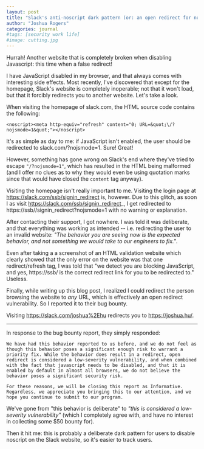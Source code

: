 ```yaml
---
layout: post
title: "Slack's anti-noscript dark pattern (or: an open redirect for noscript users)"
author: "Joshua Rogers"
categories: journal
#tags: [security work life]
#image: cutting.jpg
---
```


Hurrah! Another website that is completely broken when disabling Javascript: this time when a false redirect!

I have JavaScript disabled in my browser, and that always comes with interesting side effects. Most recently, I've discovered that except for the homepage, Slack's website is completely inoperable; not that it won't load, but that it forcibly redirects you to another website. Let's take a look.

When visiting the homepage of slack.com, the HTML source code contains the following:
```
<noscript><meta http-equiv="refresh" content="0; URL=&quot;\/?nojsmode=1&quot;"></noscript>
```

It's as simple as day to me: if JavaScript isn't enabled, the user should be redirected to slack.com/?nojsmode=1. Sure! Great!

However, something has gone wrong on Slack's end where they've tried to escape `"/?nojsmode=1"`, which has resulted in the HTML being malformed (and I offer no clues as to why they would even be using quotation marks since that would have closed the `content` tag anyway).

Visiting the homepage isn't really important to me. Visiting the login page at https://slack.com/ssb/signin_redirect is, however. Due to this glitch, as soon I as visit https://slack.com/ssb/signin_redirect_, I get redirected to https://ssb//signin_redirect?nojsmode=1 with no warning or explanation.

After contacting their support, I got nowhere. I was told it was deliberate, and that everything was working as intended -- i.e. redirecting the user to an invalid website: _"The behavior you are seeing now is the expected behavior, and not something we would take to our engineers to fix."_. 

Even after taking a a screenshot of an HTML validation website which clearly showed that the only error on the website was that one redirect/refresh tag, I was told that "we detect you are blocking JavaScript, and yes, https://ssb/ is the correct redirect link for you to be redirected to." Useless.

Finally, while writing up this blog post, I realized I could redirect the person browsing the website to _any_ URL, which is effectively an open redirect vulnerability. So I reported it to their bug bounty.

Visiting https://slack.com/joshua%2Ehu redirects you to https://joshua.hu/.

---

In response to the bug bounty report, they simply responded:

```
We have had this behavior reported to us before, and we do not feel as though this behavior poses a significant enough risk to warrant a priority fix. While the behavior does result in a redirect, open redirect is considered a low-severity vulnerability, and when combined with the fact that javascript needs to be disabled, and that it is enabled by default in almost all browsers, we do not believe the behavior poses a significant security risk.

For these reasons, we will be closing this report as Informative. Regardless, we appreciate you bringing this to our attention, and we hope you continue to submit to our program.
```

We've gone from "this behavior is deliberate" to _"this is considered a low-severity vulnerability"_ (which I completely agree with, and have no interest in collecting some $50 bounty for).

Then it hit me: this is probably a deliberate dark pattern for users to disable noscript on the Slack website, so it's easier to track users.
